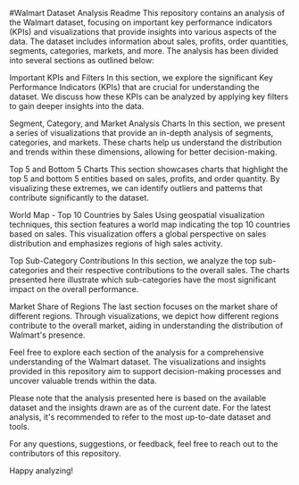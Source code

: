 #Walmart Dataset Analysis Readme
This repository contains an analysis of the Walmart dataset, focusing on important key performance indicators (KPIs) and visualizations that provide insights into various aspects of the data. The dataset includes information about sales, profits, order quantities, segments, categories, markets, and more. The analysis has been divided into several sections as outlined below:

Important KPIs and Filters
In this section, we explore the significant Key Performance Indicators (KPIs) that are crucial for understanding the dataset. We discuss how these KPIs can be analyzed by applying key filters to gain deeper insights into the data.

Segment, Category, and Market Analysis Charts
In this section, we present a series of visualizations that provide an in-depth analysis of segments, categories, and markets. These charts help us understand the distribution and trends within these dimensions, allowing for better decision-making.

Top 5 and Bottom 5 Charts
This section showcases charts that highlight the top 5 and bottom 5 entities based on sales, profits, and order quantity. By visualizing these extremes, we can identify outliers and patterns that contribute significantly to the dataset.

World Map - Top 10 Countries by Sales
Using geospatial visualization techniques, this section features a world map indicating the top 10 countries based on sales. This visualization offers a global perspective on sales distribution and emphasizes regions of high sales activity.

Top Sub-Category Contributions
In this section, we analyze the top sub-categories and their respective contributions to the overall sales. The charts presented here illustrate which sub-categories have the most significant impact on the overall performance.

Market Share of Regions
The last section focuses on the market share of different regions. Through visualizations, we depict how different regions contribute to the overall market, aiding in understanding the distribution of Walmart's presence.

Feel free to explore each section of the analysis for a comprehensive understanding of the Walmart dataset. The visualizations and insights provided in this repository aim to support decision-making processes and uncover valuable trends within the data.

Please note that the analysis presented here is based on the available dataset and the insights drawn are as of the current date. For the latest analysis, it's recommended to refer to the most up-to-date dataset and tools.

For any questions, suggestions, or feedback, feel free to reach out to the contributors of this repository.

Happy analyzing!
